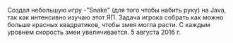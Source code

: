Создал небольшую игру -"Snake" (для того чтобы набить руку) на Java, так как интенсивно изучаю этот ЯП. Задача игрока собрать как можно больше красных квадратиков, чтобы змея могла расти. 
С каждым уровнем скорость змеи увеличивается.
5 августа 2016 г. 
